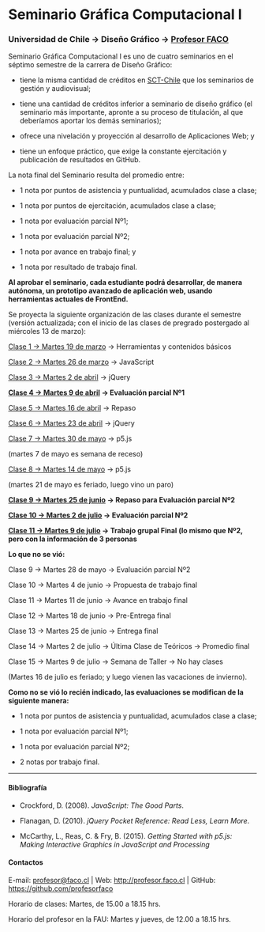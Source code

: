 # Seminario Gráfica Computacional I

### Universidad de Chile → Diseño Gráfico → [Profesor FACO](http://profesor.faco.cl/)

Seminario Gráfica Computacional I es uno de cuatro seminarios en el séptimo semestre de la carrera de Diseño Gráfico: 

- tiene la misma cantidad de créditos en [SCT-Chile](https://sct-chile.consejoderectores.cl/que_es_sct_chile.php) que los seminarios de gestión y audiovisual;

- tiene una cantidad de créditos inferior a seminario de diseño gráfico (el seminario más importante, apronte a su proceso de titulación, al que deberíamos aportar los demás seminarios);

- ofrece una nivelación y proyección al desarrollo de Aplicaciones Web; y

- tiene un enfoque práctico, que exige la constante ejercitación y publicación de resultados en GitHub.

La nota final del Seminario resulta del promedio entre:  

- 1 nota por puntos de asistencia y puntualidad, acumulados clase a clase;

- 1 nota por puntos de ejercitación, acumulados clase a clase;

- 1 nota por evaluación parcial Nº1;

- 1 nota por evaluación parcial Nº2;

- 1 nota por avance en trabajo final; y

- 1 nota por resultado de trabajo final.

**Al aprobar el seminario, cada estudiante podrá desarrollar, de manera autónoma, un prototipo avanzado de aplicación web, usando herramientas actuales de FrontEnd.** 

Se proyecta la siguiente organización de las clases durante el semestre (versión actualizada; con el inicio de las clases de pregrado postergado al miércoles 13 de marzo):

[Clase 1 → Martes 19 de marzo](https://github.com/profesorfaco/DGP502-2019/tree/gh-pages/clase-01) → Herramientas y contenidos básicos

[Clase 2 → Martes 26 de marzo](https://github.com/profesorfaco/DGP502-2019/tree/gh-pages/clase-02) → JavaScript

[Clase 3 → Martes 2 de abril](https://github.com/profesorfaco/DGP502-2019/tree/gh-pages/clase-03) → jQuery

**[Clase 4 → Martes 9 de abril](https://github.com/profesorfaco/DGP502-2019/tree/gh-pages/clase-04) → Evaluación parcial Nº1**

[Clase 5 → Martes 16 de abril](https://github.com/profesorfaco/DGP502-2019/tree/gh-pages/clase-05) → Repaso

[Clase 6 → Martes 23 de abril](https://github.com/profesorfaco/DGP502-2019/tree/gh-pages/clase-06) → jQuery

[Clase 7 → Martes 30 de mayo](https://github.com/profesorfaco/DGP502-2019/tree/gh-pages/clase-07) → p5.js

(martes 7 de mayo es semana de receso)

[Clase 8 → Martes 14 de mayo](https://github.com/profesorfaco/DGP502-2019/tree/gh-pages/clase-08) → p5.js

(martes 21 de mayo es feriado, luego vino un paro)

**[Clase 9 → Martes 25 de junio](https://github.com/profesorfaco/DGP502-2019/tree/gh-pages/clase-09) → Repaso para Evaluación parcial Nº2**

**[Clase 10 → Martes 2 de julio](https://github.com/profesorfaco/DGP502-2019/tree/gh-pages/clase-10) → Evaluación parcial Nº2**

**[Clase 11 → Martes 9 de julio](https://github.com/profesorfaco/DGP502-2019/tree/gh-pages/clase-11) → Trabajo grupal Final (lo mismo que Nº2, pero con la información de 3 personas**

**Lo que no se vió:**

Clase 9 → Martes 28 de mayo → Evaluación parcial Nº2

Clase 10 → Martes 4 de junio → Propuesta de trabajo final

Clase 11 → Martes 11 de junio → Avance en trabajo final

Clase 12 → Martes 18 de junio → Pre-Entrega final

Clase 13 → Martes 25 de junio → Entrega final

Clase 14 → Martes 2 de julio → Última Clase de Teóricos → Promedio final

Clase 15 → Martes 9 de julio → Semana de Taller → No hay clases

(Martes 16 de julio es feriado; y luego vienen las vacaciones de invierno).

**Como no se vió lo recién indicado, las evaluaciones se modifican de la siguiente manera:**

- 1 nota por puntos de asistencia y puntualidad, acumulados clase a clase;

- 1 nota por evaluación parcial Nº1;

- 1 nota por evaluación parcial Nº2;

- 2 notas por trabajo final.

- - - - - - - - 

#### Bibliografía

- Crockford, D. (2008). *JavaScript: The Good Parts*.

- Flanagan, D. (2010). *jQuery Pocket Reference: Read Less, Learn More*.

- McCarthy, L., Reas, C. & Fry, B. (2015). *Getting Started with p5.js: Making Interactive Graphics in JavaScript and Processing*

#### Contactos

E-mail: profesor@faco.cl | Web: http://profesor.faco.cl | GitHub: https://github.com/profesorfaco

Horario de clases: Martes, de 15.00 a 18.15 hrs.

Horario del profesor en la FAU: Martes y jueves, de 12.00 a 18.15 hrs.
